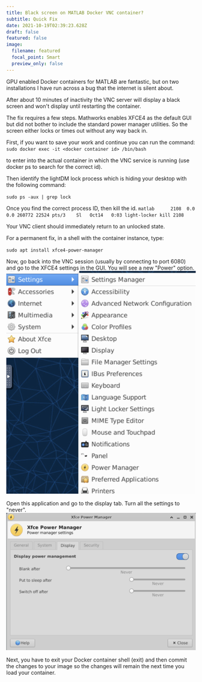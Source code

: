 ```yaml
---
title: Black screen on MATLAB Docker VNC container?
subtitle: Quick Fix
date: 2021-10-19T02:39:23.628Z
draft: false
featured: false
image:
  filename: featured
  focal_point: Smart
  preview_only: false
---
```


GPU enabled Docker containers for MATLAB are fantastic, but on two installations I have run across a bug that the internet is silent about.

After about 10 minutes of inactivity the VNC server will display a black screen and won't display until restarting the container.

The fix requires a few steps. Mathworks enables XFCE4 as the default GUI but did not bother to include the standard power manager utilities. So the screen either locks or times out without any way back in.

First, if you want to save your work and continue you can run the command:
`sudo docker exec -it <docker container id> /bin/bash`

to enter into the actual container in which the VNC service is running (use docker ps to search for the correct id).

Then identify the lightDM lock process which is hiding your desktop with the following command:

`sudo ps -aux | grep lock`

Once you find the correct process ID, then kill the id.
`matlab      2108  0.0  0.0 260772 22524 pts/3    Sl   Oct14   0:03 light-locker
kill 2108`

Your VNC client should immediately return to an unlocked state.

For a permanent fix, in a shell with the container instance, type:

`sudo apt install xfce4-power-manager`

Now, go back into the VNC session (usually by connecting to port 6080) and go to the XFCE4 settings in the GUI. You will see a new "Power" option. 
![](cleanshot-2021-10-18-at-23.12.17-2x.png)

Open this application and go to the display tab. Turn all the settings to "never". 
![](cleanshot-2021-10-18-at-23.13.51-2x.png)

Next, you have to exit your Docker container shell (exit) and then commit the changes to your image so the changes will remain the next time you load your container.

